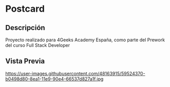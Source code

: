 # Postcard
## Descripción
Proyecto realizado para 4Geeks Academy España, como parte del Prework del curso Full Stack Developer

## Vista Previa
https://user-images.githubusercontent.com/48163915/59524370-b0498d80-8ea1-11e9-90e4-66537d827a1f.jpg
